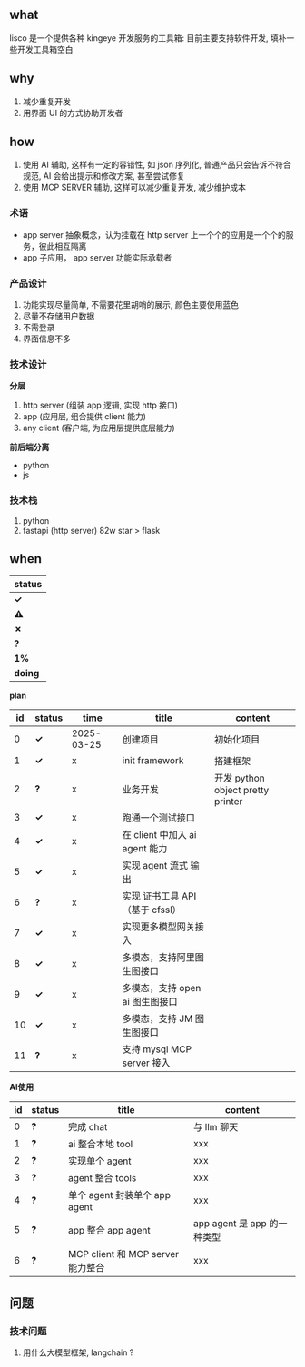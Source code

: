## what

lisco 是一个提供各种 kingeye 开发服务的工具箱:
目前主要支持软件开发, 填补一些开发工具箱空白 

## why

1. 减少重复开发
2. 用界面 UI 的方式协助开发者

## how

1. 使用 AI 辅助, 这样有一定的容错性, 如 json 序列化, 普通产品只会告诉不符合规范, AI 会给出提示和修改方案, 甚至尝试修复
2. 使用 MCP SERVER 辅助, 这样可以减少重复开发, 减少维护成本

### 术语

- app server 抽象概念，认为挂载在 http server 上一个个的应用是一个个的服务，彼此相互隔离
- app 子应用， app server 功能实际承载者


### 产品设计

1. 功能实现尽量简单, 不需要花里胡哨的展示, 颜色主要使用蓝色
2. 尽量不存储用户数据
3. 不需登录
4. 界面信息不多

### 技术设计

**分层**
1. http server (组装 app 逻辑, 实现 http 接口)
2. app  (应用层, 组合提供 client 能力) 
3. any  client (客户端, 为应用层提供底层能力)

**前后端分离**
- python
- js

### 技术栈

1. python
2. fastapi (http server) 82w star > flask

## when

| status    | 
|-----------|
| **✓**     |  
| **⚠**     |  
| **✗**     |
| **?**     |
| **1%**    |
| **doing** |


**plan**

| id | status | time       | title                    | content                         |
|----|--------|------------|--------------------------|---------------------------------|
| 0  | **✓**  | 2025-03-25 | 创建项目                     | 初始化项目                           |
| 1  | **✓**  | x          | init framework           | 搭建框架                            |
| 2  | **?**  | x          | 业务开发                     | 开发 python object pretty printer |
| 3  | **✓**  | x          | 跑通一个测试接口                 |                                 |
| 4  | **✓**  | x          | 在 client 中加入 ai agent 能力 |                                 |
| 5  | **✓**  | x          | 实现 agent 流式 输出           |                                 |
| 6  | **?**  | x          | 实现 证书工具 API （基于 cfssl）   |                                 |
| 7  | **✓**  | x          | 实现更多模型网关接入               |                                 |
| 8  | **✓**  | x          | 多模态，支持阿里图生图接口            |                                 |
| 9  | **✓**  | x          | 多模态，支持 open ai 图生图接口     |                                 |
| 10 | **✓**  | x          | 多模态，支持 JM 图生图接口          |                                 |
| 11 | **?**  | x          | 支持 mysql MCP server 接入   |                                 |


**AI使用**

| id | status | title                        | content               |
|----|--------|------------------------------|-----------------------|
| 0  | **?**  | 完成 chat                      | 与 llm 聊天              |
| 1  | **?**  | ai 整合本地 tool                 | xxx                   |
| 2  | **?**  | 实现单个 agent                   | xxx                   |
| 3  | **?**  | agent 整合 tools               | xxx                   |
| 4  | **?**  | 单个 agent 封装单个 app agent      | xxx                   |
| 5  | **?**  | app 整合 app agent             | app agent 是 app 的一种类型 |
| 6  | **?**  | MCP client 和 MCP server 能力整合 | xxx                   |



## 问题


### 技术问题

1. 用什么大模型框架, langchain ? 


